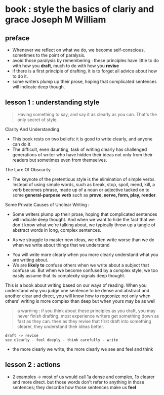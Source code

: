 # book : style the basics of clariy and grace Joseph M William

## preface

- Whenever we reflect on what we do, we become self-conscious, sometimes to the point of paralysis.
- avoid those paralysis by remembering : these principles have little to do with how you **draft**, much to do with how you **revise**
- if there is a first principle of drafting, it is to forget all advice about how to do it.
- some writers plump up their prose, hoping that complicated sentences will indicate deep though.

## lesson 1 : understanding style

> Having something to say, and say it as clearly as you can. That's the only secret of style.

Clarity And Understanding

- This book rests on two beliefs: it is good to write clearly, and anyone can do it.
- The difficult, even daunting, task of writing clearly has challenged generations of writer who have hidden their ideas not only from their readers but sometimes even from themselves.

The Lure Of Obscurity

- The keynote of the pretentious style is the elimination of simple verbs. Instead of using simple words, such as break, stop, spoil, mend, kill, a verb becomes phrase, made up of a noun or adjective tacked on to some **general-purpose verb** such as **prove, serve, form, play, render**.

Some Private Causes of Unclear Writing :
- Some writers plump up their prose, hoping that complicated sentences will indicate deep thought. And when we want to hide the fact that we don't know what we're talking about, we typically throw up a tangle of abstract words in long, complex sentences.
* As we struggle to master new ideas, we often write worse than we do when we write about things that we understand
- You will write more clearly when you more clearly understand what you are writing about.
- We are **likely to** confuse others when we write about a subject that confuse us. But when we become confused by a complex style, we too easily assume that its complexity signals deep thought.

This is a book about writing based on our ways of reading. When you understand why you judge one sentence to be dense and abstract and another clear and direct, you will know how to regconize not only when others' writing is more complex than deep but when yours may be as well

> a warning : if you think about these principles as you draft, you may never finish drafting. most experience writers get something down as fast as they can. then as they revise that first draft into something clearer, they understand their ideas better.

```
draft -> revise
see clearly - feel deeply - think carefully - write
```

- the more clearly we write, the more clearly we see and feel and think

## lesson 2 : actions

- 2 examples -> most of us would call 1a dense and complex, 1b clearer and more direct. but those words don't refer to anything in those sentences; they describe how those sentences make us **feel**
